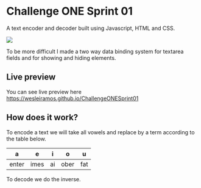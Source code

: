 # Challenge ONE Sprint 01

A text encoder and decoder built using Javascript, HTML and CSS.

![](https://i.imgur.com/PtbUKXf.png)

To be more difficult I made a two way data binding system for textarea fields and for showing and hiding elements.

## Live preview

You can see live preview here https://wesleiramos.github.io/ChallengeONESprint01

## How does it work?

To encode a text we will take all vowels and replace by a term according to the table below.

| a | e | i | o | u |
|--|--|----|----|--
| enter | imes | ai | ober | fat

To decode we do the inverse.
